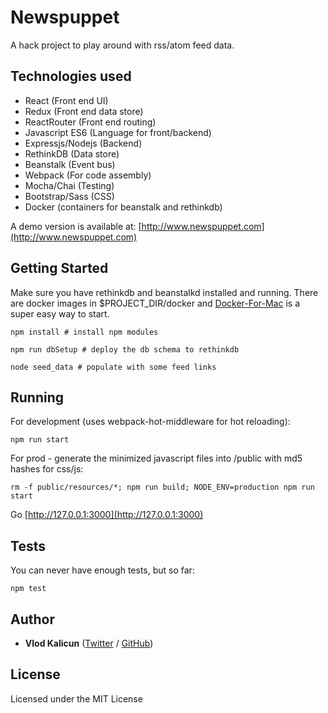 Newspuppet
=====================
A hack project to play around with rss/atom feed data.

Technologies used
------------------
- React (Front end UI)
- Redux (Front end data store)
- ReactRouter (Front end routing)
- Javascript ES6 (Language for front/backend)
- Expressjs/Nodejs (Backend)
- RethinkDB (Data store)
- Beanstalk (Event bus)
- Webpack (For code assembly)
- Mocha/Chai (Testing)
- Bootstrap/Sass (CSS)
- Docker (containers for beanstalk and rethinkdb)

A demo version is available at: [http://www.newspuppet.com](http://www.newspuppet.com)
## Getting Started

Make sure you have rethinkdb and beanstalkd installed and running.
There are docker images in $PROJECT_DIR/docker and
[Docker-For-Mac](https://docs.docker.com/docker-for-mac/) is a super easy way to start.

    npm install # install npm modules

    npm run dbSetup # deploy the db schema to rethinkdb

    node seed_data # populate with some feed links


## Running

For development (uses webpack-hot-middleware for hot reloading):

    npm run start




For prod - generate the minimized javascript files into /public with md5 hashes for css/js:

    rm -f public/resources/*; npm run build; NODE_ENV=production npm run start


Go [http://127.0.0.1:3000](http://127.0.0.1:3000)

## Tests

You can never have enough tests, but so far:

    npm test

## Author

* **Vlod Kalicun** ([Twitter](https://twitter.com/vlod) / [GitHub](https://github.com/vlod))

## License


Licensed under the MIT License
